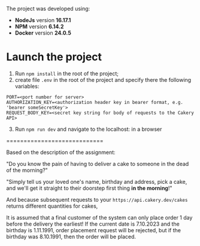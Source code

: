 The project was developed using:

-   **NodeJs** version **16.17.1**
-   **NPM** version **6.14.2**
-   **Docker** version **24.0.5**

# Launch the project

1. Run `npm install` in the root of the project;
2. create file `.env` in the root of the project and specify there the following variables:

```
PORT=<port number for server>
AUTHORIZATION_KEY=<authorization header key in bearer format, e.g. 'bearer someSecretKey'>
REQUEST_BODY_KEY=<secret key string for body of requests to the Cakery API>
```

3. Run `npm run dev` and navigate to the localhost:<PORT> in a browser

============================

Based on the description of the assignment:

"Do you know the pain of having to deliver a cake to someone in the dead of the morning?"

"Simply tell us your loved one's name, birthday and address, pick a cake, and we'll get it straight to their doorstep first thing **in the morning**!"

And because subsequent requests to your `https://api.cakery.dev/cakes` returns different quantities for cakes,

It is assumed that a final customer of the system can only place order 1 day before the delivery the earliest!
If the current date is 7.10.2023 and the birthday is 1.11.1991, order placement request will be rejected, but if the birthday was 8.10.1991, then the order will be placed.
